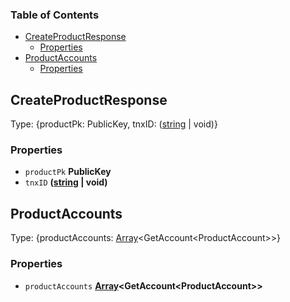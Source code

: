 <!-- Generated by documentation.js. Update this documentation by updating the source code. -->

### Table of Contents

*   [CreateProductResponse][1]
    *   [Properties][2]
*   [ProductAccounts][3]
    *   [Properties][4]

## CreateProductResponse

Type: {productPk: PublicKey, tnxID: ([string][5] | void)}

### Properties

*   `productPk` **PublicKey**&#x20;
*   `tnxID` **([string][5] | void)**&#x20;

## ProductAccounts

Type: {productAccounts: [Array][6]\<GetAccount\<ProductAccount>>}

### Properties

*   `productAccounts` **[Array][6]\<GetAccount\<ProductAccount>>**&#x20;

[1]: #createproductresponse

[2]: #properties

[3]: #productaccounts

[4]: #properties-1

[5]: https://developer.mozilla.org/docs/Web/JavaScript/Reference/Global_Objects/String

[6]: https://developer.mozilla.org/docs/Web/JavaScript/Reference/Global_Objects/Array
